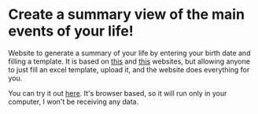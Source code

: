 # Create a summary view of the main events of your life!
Website to generate a summary of your life by entering your birth date and filling a template. It is based on [this](https://busterbenson.com/life-in-weeks) and [this](https://days.rory.codes/) websites, but allowing anyone to just fill an excel template, upload it, and the website does everything for you.

You can try it out [here](https://julian-guillo.github.io/your-life-in-weeks/). It's browser based, so it will run only in your computer, I won't be receiving any data.
